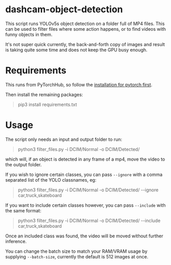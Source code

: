 # dashcam-object-detection

This script runs YOLOv5s object detection on a folder full of MP4 files. 
This can be used to filter files where some action happens, or to find videos with funny objects in them.

It's not super quick currently, the back-and-forth copy of images and result is taking quite some time and does not keep the GPU busy enough.

# Requirements

This runs from PyTorchHub, so follow the [installation for pytorch first](https://pytorch.org/get-started/locally/).

Then install the remaining packages:
> pip3 install requirements.txt

# Usage

The script only needs an input and output folder to run:
> python3 filter_files.py -i DCIM/Normal -o DCIM/Detected/

which will, if an object is detected in any frame of a mp4, move the video to the output folder.

If you wish to ignore certain classes, you can pass `--ignore` with a comma separated list of the YOLO classnames, eg:

> python3 filter_files.py -i DCIM/Normal -o DCIM/Detected/ --ignore car,truck,skateboard

If you want to include certain classes however, you can pass `--include` with the same format:

> python3 filter_files.py -i DCIM/Normal -o DCIM/Detected/ --include car,truck,skateboard

Once an included class was found, the video will be moved without further inference.  

You can change the batch size to match your RAM/VRAM usage by supplying `--batch-size`, currently the default is 512 images at once.

